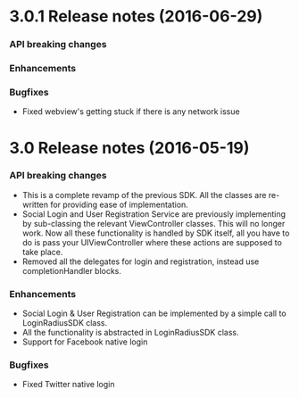 3.0.1 Release notes (2016-06-29)
=============================================================

### API breaking changes

### Enhancements

### Bugfixes

* Fixed webview's getting stuck if there is any network issue

3.0 Release notes (2016-05-19)
=============================================================

### API breaking changes

* This is a complete revamp of the previous SDK. All the classes are re-written for providing ease of implementation.
* Social Login and User Registration Service are previously implementing by sub-classing the relevant ViewController classes. This will no longer work. Now all these functionality is handled by SDK itself, all you have to do is pass your UIViewController where these actions are supposed to take place.
* Removed all the delegates for login and registration, instead use completionHandler blocks.

### Enhancements

* Social Login & User Registration can be implemented by a simple call to LoginRadiusSDK class.
* All the functionality is abstracted in LoginRadiusSDK class.
* Support for Facebook native login

### Bugfixes

* Fixed Twitter native login
